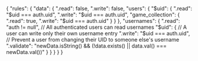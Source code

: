 {
  "rules": {
    "data": {
      ".read": false,
      ".write": false,
      "users": {
        "$uid": {
          ".read": "$uid === auth.uid",
          ".write": "$uid === auth.uid",
          "game_collection": {
            ".read": true,
            ".write": "$uid === auth.uid"
          }
        }
      },
      "usernames": {
        ".read": "auth != null", // All authenticated users can read usernames
        "$uid": {
          // A user can write only their own username entry
          ".write": "$uid === auth.uid",
          // Prevent a user from changing their UID to someone else's username
          ".validate": "newData.isString() && (!data.exists() || data.val() === newData.val())"
        }
      }
    }
  }
}